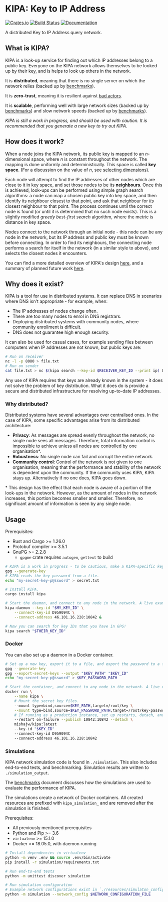 # KIPA: Key to IP Address

[![Crates.io](https://img.shields.io/crates/v/kipa.svg)](https://crates.io/crates/kipa)
[![Build Status](https://drone.spritsail.io/api/badges/mishajw/kipa/status.svg)](https://drone.spritsail.io/mishajw/kipa)
[![Documentation](https://docs.rs/kipa/badge.svg)](https://docs.rs/kipa/)

A distributed Key to IP Address query network.

## What is KIPA?

KIPA is a look-up service for finding out which IP addresses belong to a public key. Everyone on the
KIPA network allows themselves to be looked up by their key, and is helps to look up others in the
network.

It is **distributed**, meaning that there is no single server on which the network relies (backed up
by [benchmarks](./docs/benchmarks.md#reliability)).

It is **zero-trust**, meaning it is resilient against [bad actors](./docs/design.md#zero-trust).

It is **scalable**, performing well with large network sizes (backed up by
[benchmarks](./docs/benchmarks.md#scalability)) and slow network speeds (backed up by
[benchmarks](./docs/benchmarks.md#performance)).

*KIPA is still a work in progress, and should be used with caution.  It is recommended that you
generate a new key to try out KIPA.*

## How does it work?

When a node joins the KIPA network, its public key is mapped to an _n_-dimensional space, where _n_
is constant throughout the network. The mapping is done uniformly and deterministically. This space
is called **key space**.  (For a discussion on the value of _n_, see [selecting
dimensions](./resources/selecting_dimensions.py)).

Each node will attempt to find the IP addresses of other nodes which are close to it in key space,
and set those nodes to be its **neighbours**. Once this is achieved, look-ups can be performed using
simple graph search algorithms: a node can map a chosen public key into key space, and then identify
its neighbour closest to that point, and ask that neighbour for _its_ closest neighbour to that
point. The process continues until the correct node is found (or until it is determined that no such
node exists). This is a slightly modified _greedy best-first search_ algorithm, where the metric is
distance in key space.

Nodes connect to the network through an initial node - this node can be any node in the network, but
its IP address and public key must be known before connecting. In order to find its neighbours, the
connecting node performs a search for itself in the network (in a similar style to above), and
selects the closest nodes it encounters.

You can find a more detailed overview of KIPA's design [here](./docs/design.md), and a summary of
planned future work [here](./docs/future-work.md).

## Why does it exist?

KIPA is a tool for use in distributed systems. It can replace DNS in scenarios where DNS isn't
appropriate - for example, when:
- The IP addresses of nodes change often.
- There are too many nodes to enrol in DNS registrars.
- Deploying distributed systems with community nodes, where community enrollment is difficult.
- DNS does not guarantee high enough security.

It can also be used for casual cases, for example sending files between computers when IP addresses
are not known, but public keys are:
```bash
# Run on receiver
nc -l -p 8080 > file.txt
# Run on sender
cat file.txt > nc $(kipa search --key-id $RECEIVER_KEY_ID --print ip) 8080
```

Any use of KIPA requires that keys are already known in the system - it does not solve the problem
of key distribution. What it does do is provide a secure and distributed infrastructure for
resolving up-to-date IP addresses.

### Why distributed?

Distributed systems have several advantages over centralised ones. In the case of KIPA, some
specific advantages arise from its distributed architecture:
- **Privacy**: As messages are spread evenly throughout the network, no single node sees all
  messages. Therefore, total information control is impossible to achieve unless all nodes are
  controlled by one organisation\*.
- **Robustness**: No single node can fail and corrupt the entire network.
- **Community control**: Control of the network is not given to one organisation, meaning that the
  performance and stability of the network is dependent upon the community. If the community uses
  KIPA, KIPA stays up.  Alternatively if no one does, KIPA goes down.

\* This design has the effect that each node is aware of a portion of the look-ups in the network.
However, as the amount of nodes in the network increases, this portion becomes smaller and smaller.
Therefore, no significant amount of information is seen by any single node.

## Usage

Prerequisites:
- Rust and Cargo >= 1.26.0
- Protobuf compiler >= 3.5.1
- GnuPG >= 2.2.8
  - `gpgme` crate requires `autogen`, `gettext` to build

```bash
# KIPA is a work in progress - to be cautious, make a KIPA-specific key when trying it out.
gpg --generate-key
# KIPA reads the key password from a file.
echo "my-secret-key-p@ssword" > secret.txt

# Install KIPA.
cargo install kipa

# Start the daemon, and connect to any node in the network. A live example is given.
kipa-daemon --key-id "$MY_KEY_ID" \
    --connect-key-id D959094C \
    --connect-address 46.101.16.228:10842 &

# Now you can search for key IDs that you have in GPG!
kipa search "$THEIR_KEY_ID"
```

### Docker

You can also set up a daemon in a Docker container.

```bash
# Set up a new key, export it to a file, and export the password to a file.
gpg --generate-key
gpg --export-secret-keys --output "$KEY_PATH" "$KEY_ID"
echo "my-secret-key-p@ssword" > $KEY_PASSWORD_PATH

# Start the container, and connect to any node in the network. A live example is given.
docker run \
    --name kipa \
    # Mount the secret key files.
    --mount type=bind,source=$KEY_PATH,target=/root/key \
    --mount type=bind,source=$KEY_PASSWORD_PATH,target=/root/key-password \
    # If running as a production instance, set up restarts, detach, and expose the port.
    --restart on-failure --publish 10842:10842 --detach \
    mishajw/kipa:latest
    --key-id "$KEY_ID"
    --connect-key-id D959094C
    --connect-address 46.101.16.228:10842
```

### Simulations

KIPA network simulation code is found in `./simulation`. This also includes end-to-end tests, and
benchmarking. Simulation results are written to `./simulation_output`.

The [benchmarks](./docs/benchmarks.md) document discusses how the simulations are used to evaluate
the performance of KIPA.

The simulations create a network of Docker containers. All created resources are prefixed with
`kipa_simulation_` and are removed after the simulation is finished.

Prerequisites:
- All previously mentioned prerequisites
- Python and Pip >= 3.6
- `virtualenv` >= 15.1.0
- Docker >= 18.05.0, with daemon running

```bash
# Install dependencies in virtualenv
python -m venv .env && source .env/bin/activate
pip install -r simulation/requirements.txt

# Run end-to-end tests
python -m unittest discover simulation

# Run simulation configuration
# Example network configurations exist in `./resources/simulaton_configs/`
python -m simulation --network_config $NETWORK_CONFIGURATION_FILE
```
